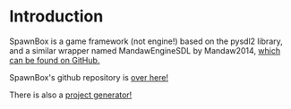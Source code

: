 # Introduction

SpawnBox is a game framework (not engine!) based on the pysdl2 library, and a similar wrapper named MandawEngineSDL by Mandaw2014, [which can be found on GitHub.](https://github.com/mandaw2014/MandawEngineSDL)

SpawnBox's github repository is [over here!](https://github.com/oneshotenjoyer/spawnbox)

There is also a [project generator!](https://github.com/oneshotenjoyer/spawnbox-project-generator)